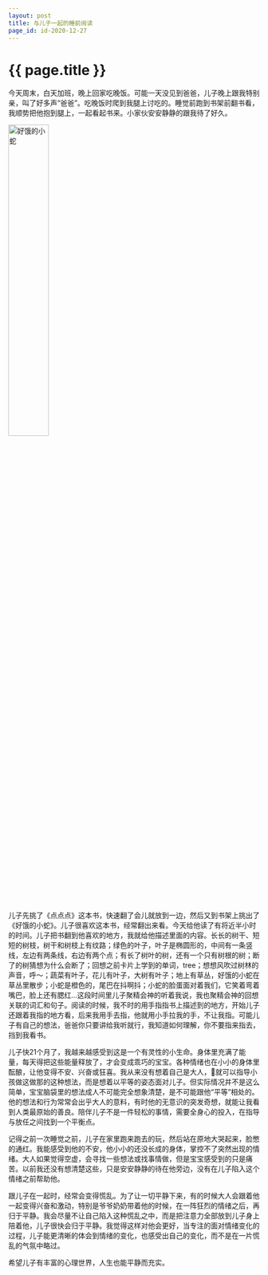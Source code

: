 ```yaml
---
layout: post
title: 与儿子一起的睡前阅读
page_id: id-2020-12-27
---
```


<h1>{{ page.title }}</h1>

今天周末，白天加班，晚上回家吃晚饭。可能一天没见到爸爸，儿子晚上跟我特别亲，叫了好多声“爸爸”。吃晚饭时爬到我腿上讨吃的。睡觉前跑到书架前翻书看，我顺势把他抱到腿上，一起看起书来。小家伙安安静静的跟我待了好久。

<p class="post-image">
  <img src="/resources/figures/2020-12-27-好饿的小蛇.jpg" alt="好饿的小蛇" width="40%">
</p>

儿子先挑了《点点点》这本书，快速翻了会儿就放到一边，然后又到书架上挑出了《好饿的小蛇》。儿子很喜欢这本书，经常翻出来看。今天给他读了有将近半小时的时间。儿子把书翻到他喜欢的地方，我就给他描述里面的内容。长长的树干、短短的树枝，树干和树枝上有纹路；绿色的叶子，叶子是椭圆形的，中间有一条竖线，左边有两条线，右边有两个点；有长了树叶的树，还有一个只有树根的树；断了的树猜想为什么会断了；回想之前卡片上学到的单词，tree；想想风吹过树林的声音，呼～；蔬菜有叶子，花儿有叶子，大树有叶子；地上有草丛，好饿的小蛇在草丛里散步；小蛇是橙色的，尾巴在抖啊抖；小蛇的脸蛋面对着我们，它笑着弯着嘴巴，脸上还有腮红...这段时间里儿子聚精会神的听着我说，我也聚精会神的回想关联的词汇和句子。阅读的时候，我不时的用手指指书上描述到的地方，开始儿子还跟着我指的地方看，后来我用手去指，他就用小手拉我的手，不让我指。可能儿子有自己的想法，爸爸你只要讲给我听就行，我知道如何理解，你不要指来指去，挡到我看书。

儿子快21个月了，我越来越感受到这是一个有灵性的小生命。身体里充满了能量，每天得把这些能量释放了，才会变成乖巧的宝宝。各种情绪也在小小的身体里酝酿，让他变得不安、兴奋或狂喜。我从来没有想着自己是大人，就可以指导小孩做这做那的这种想法，而是想着以平等的姿态面对儿子。但实际情况并不是这么简单，宝宝脑袋里的想法成人不可能完全想象清楚，是不可能跟他“平等”相处的。他的想法和行为常常会出乎大人的意料，有时他的无意识的突发奇想，就能让我看到人类最原始的善良。陪伴儿子不是一件轻松的事情，需要全身心的投入，在指导与放任之间找到一个平衡点。

记得之前一次睡觉之前，儿子在家里跑来跑去的玩，然后站在原地大哭起来，脸憋的通红。我能感受到他的不安，他小小的还没长成的身体，掌控不了突然出现的情绪。大人如果觉得空虚，会寻找一些想法或找事情做，但是宝宝感受到的只是痛苦。以前我还没有想清楚这些，只是安安静静的待在他旁边，没有在儿子陷入这个情绪之前帮助他。

跟儿子在一起时，经常会变得慌乱。为了让一切平静下来，有的时候大人会跟着他一起变得兴奋和激动，特别是爷爷奶奶带着他的时候，在一阵狂烈的情绪之后，再归于平静。我会尽量不让自己陷入这种慌乱之中，而是把注意力全部放到儿子身上陪着他，儿子很快会归于平静。我觉得这样对他会更好，当专注的面对情绪变化的过程，儿子能更清晰的体会到情绪的变化，也感受出自己的变化，而不是在一片慌乱的气氛中略过。

希望儿子有丰富的心理世界，人生也能平静而充实。
